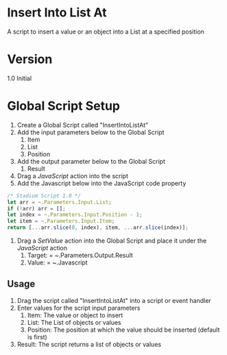# Insert Into List At

A script to insert a value or an object into a List at a specified position

# Version 

1.0 Initial

# Global Script Setup
1. Create a Global Script called "InsertIntoListAt"
2. Add the input parameters below to the Global Script
   1. Item
   2. List
   3. Position
3. Add the output parameter below to the Global Script
   1. Result
4. Drag a *JavaScript* action into the script
5. Add the Javascript below into the JavaScript code property
```javascript
/* Stadium Script 1.0 */
let arr = ~.Parameters.Input.List;
if (!arr) arr = [];
let index = ~.Parameters.Input.Position - 1;
let item = ~.Parameters.Input.Item;
return [...arr.slice(0, index), item, ...arr.slice(index)];
```
1. Drag a *SetValue* action into the Global Script and place it under the *JavaScript* action
   1. Target: = ~.Parameters.Output.Result
   2. Value: = ~.Javascript

## Usage
1. Drag the script called "InsertIntoListAt" into a script or event handler
2. Enter values for the script input parameters
   1. Item: The value or object to insert
   2. List: The List of objects or values
   3. Position: The position at which the value should be inserted (default is first)
3. Result: The script returns a list of objects or values
